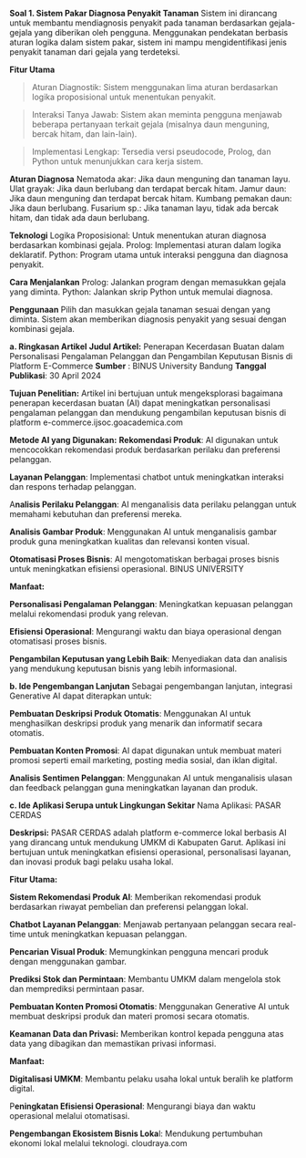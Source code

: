 **Soal 1. Sistem Pakar Diagnosa Penyakit Tanaman**
Sistem ini dirancang untuk membantu mendiagnosis penyakit pada tanaman berdasarkan gejala-gejala yang diberikan oleh pengguna. Menggunakan pendekatan berbasis aturan logika dalam sistem pakar, sistem ini mampu mengidentifikasi jenis penyakit tanaman dari gejala yang terdeteksi.

**Fitur Utama**
> Aturan Diagnostik: Sistem menggunakan lima aturan berdasarkan logika proposisional untuk menentukan penyakit.

> Interaksi Tanya Jawab: Sistem akan meminta pengguna menjawab beberapa pertanyaan terkait gejala (misalnya daun menguning, bercak hitam, dan lain-lain).

> Implementasi Lengkap: Tersedia versi pseudocode, Prolog, dan Python untuk menunjukkan cara kerja sistem.

**Aturan Diagnosa**
Nematoda akar: Jika daun menguning dan tanaman layu.
Ulat grayak: Jika daun berlubang dan terdapat bercak hitam.
Jamur daun: Jika daun menguning dan terdapat bercak hitam.
Kumbang pemakan daun: Jika daun berlubang.
Fusarium sp.: Jika tanaman layu, tidak ada bercak hitam, dan tidak ada daun berlubang.

**Teknologi**
Logika Proposisional: Untuk menentukan aturan diagnosa berdasarkan kombinasi gejala.
Prolog: Implementasi aturan dalam logika deklaratif.
Python: Program utama untuk interaksi pengguna dan diagnosa penyakit.

**Cara Menjalankan**
Prolog: Jalankan program dengan memasukkan gejala yang diminta.
Python: Jalankan skrip Python untuk memulai diagnosa.

**Penggunaan**
Pilih dan masukkan gejala tanaman sesuai dengan yang diminta.
Sistem akan memberikan diagnosis penyakit yang sesuai dengan kombinasi gejala.



**a. Ringkasan Artikel**
**Judul Artikel:**
Penerapan Kecerdasan Buatan dalam Personalisasi Pengalaman Pelanggan dan Pengambilan Keputusan Bisnis di Platform E-Commerce
**Sumber**           : BINUS University Bandung
**Tanggal Publikasi**: 30 April 2024

**Tujuan Penelitian:**
Artikel ini bertujuan untuk mengeksplorasi bagaimana penerapan kecerdasan buatan (AI) dapat meningkatkan personalisasi pengalaman pelanggan dan mendukung pengambilan keputusan bisnis di platform e-commerce.​
ijsoc.goacademica.com

**Metode AI yang Digunakan:**
**Rekomendasi Produk**: AI digunakan untuk mencocokkan rekomendasi produk berdasarkan perilaku dan preferensi pelanggan.

**Layanan Pelanggan**: Implementasi chatbot untuk meningkatkan interaksi dan respons terhadap pelanggan.

A**nalisis Perilaku Pelanggan**: AI menganalisis data perilaku pelanggan untuk memahami kebutuhan dan preferensi mereka.

**Analisis Gambar Produk**: Menggunakan AI untuk menganalisis gambar produk guna meningkatkan kualitas dan relevansi konten visual.

**Otomatisasi Proses Bisnis**: AI mengotomatiskan berbagai proses bisnis untuk meningkatkan efisiensi operasional.​
BINUS UNIVERSITY

**Manfaat:**

**Personalisasi Pengalaman Pelanggan**: Meningkatkan kepuasan pelanggan melalui rekomendasi produk yang relevan.

**Efisiensi Operasional**: Mengurangi waktu dan biaya operasional dengan otomatisasi proses bisnis.

**Pengambilan Keputusan yang Lebih Baik**: Menyediakan data dan analisis yang mendukung keputusan bisnis yang lebih informasional.​

**b. Ide Pengembangan Lanjutan**
Sebagai pengembangan lanjutan, integrasi Generative AI dapat diterapkan untuk:​

**Pembuatan Deskripsi Produk Otomatis**: Menggunakan AI untuk menghasilkan deskripsi produk yang menarik dan informatif secara otomatis.

**Pembuatan Konten Promosi**: AI dapat digunakan untuk membuat materi promosi seperti email marketing, posting media sosial, dan iklan digital.

**Analisis Sentimen Pelanggan**: Menggunakan AI untuk menganalisis ulasan dan feedback pelanggan guna meningkatkan layanan dan produk.​

**c. Ide Aplikasi Serupa untuk Lingkungan Sekitar**
Nama Aplikasi:
PASAR CERDAS

**Deskripsi:**
PASAR CERDAS adalah platform e-commerce lokal berbasis AI yang dirancang untuk mendukung UMKM di Kabupaten Garut. Aplikasi ini bertujuan untuk meningkatkan efisiensi operasional, personalisasi layanan, dan inovasi produk bagi pelaku usaha lokal.​

**Fitur Utama:**

**Sistem Rekomendasi Produk AI**: Memberikan rekomendasi produk berdasarkan riwayat pembelian dan preferensi pelanggan lokal.

**Chatbot Layanan Pelanggan**: Menjawab pertanyaan pelanggan secara real-time untuk meningkatkan kepuasan pelanggan.

**Pencarian Visual Produk**: Memungkinkan pengguna mencari produk dengan menggunakan gambar.

**Prediksi Stok dan Permintaan**: Membantu UMKM dalam mengelola stok dan memprediksi permintaan pasar.

**Pembuatan Konten Promosi Otomatis**: Menggunakan Generative AI untuk membuat deskripsi produk dan materi promosi secara otomatis.

**Keamanan Data dan Privasi:** Memberikan kontrol kepada pengguna atas data yang dibagikan dan memastikan privasi informasi.​

**Manfaat:**

**Digitalisasi UMKM**: Membantu pelaku usaha lokal untuk beralih ke platform digital.

P**eningkatan Efisiensi Operasional**: Mengurangi biaya dan waktu operasional melalui otomatisasi.

**Pengembangan Ekosistem Bisnis Loka**l: Mendukung pertumbuhan ekonomi lokal melalui teknologi.​
cloudraya.com

